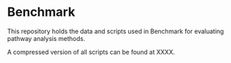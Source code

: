 # Benchmark
This repository holds the data and scripts used in Benchmark for evaluating pathway analysis methods.

A compressed version of all scripts can be found at XXXX.
